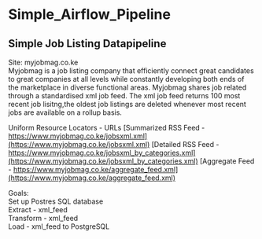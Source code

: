 # Simple_Airflow_Pipeline
## Simple Job Listing Datapipeline
Site: myjobmag.co.ke  
Myjobmag is a job listing company that efficiently connect great candidates to great companies at all levels while constantly developing both ends of the marketplace in diverse functional areas.
Myjobmag shares job related through a standardised xml job feed. The xml job feed returns 100 most recent job lisitng,the oldest job listings are deleted whenever most recent jobs are available on a rollup basis. 

Uniform Resource Locators - URLs
[Summarized RSS Feed - https://www.myjobmag.co.ke/jobsxml.xml](https://www.myjobmag.co.ke/jobsxml.xml)
[Detailed RSS Feed - https://www.myjobmag.co.ke/jobsxml_by_categories.xml](https://www.myjobmag.co.ke/jobsxml_by_categories.xml)
[Aggregate Feed - https://www.myjobmag.co.ke/aggregate_feed.xml](https://www.myjobmag.co.ke/aggregate_feed.xml)  

Goals:  
Set up Postres SQL database  
Extract - xml_feed   
Transform - xml_feed  
Load - xml_feed to PostgreSQL  
```
```
[]()
